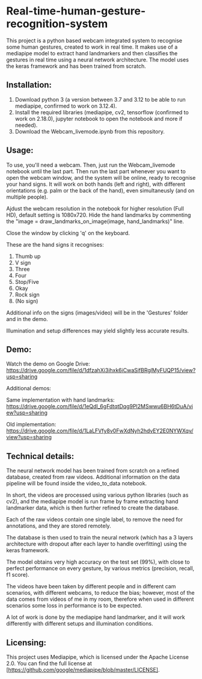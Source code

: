 # Real-time-human-gesture-recognition-system
This project is a python based webcam integrated system to recognise some human gestures, created to work in real time.
It makes use of a mediapipe model to extract hand landmarkers and then classifies the gestures in real time using a neural network architecture. 
The model uses the keras framework and has been trained from scratch.

## Installation:
1. Download python 3 (a version between 3.7 and 3.12 to be able to run mediapipe, confirmed to work on 3.12.4).
2. Install the required libraries (mediapipe, cv2, tensorflow (confirmed to work on 2.18.0), jupyter notebook to open the notebook and more if needed).
3. Download the Webcam_livemode.ipynb from this repository.

## Usage:
To use, you'll need a webcam. Then, just run the Webcam_livemode notebook until the last part.
Then run the last part whenever you want to open the webcam window, and the system will be online, ready to recognise your hand signs. It will work on both hands (left and right), with different orientations (e.g. palm or the back of the hand), even simultaneusly (and on multiple people).

Ajdust the webcam resolution in the notebook for higher resolution (Full HD), default setting is 1080x720. Hide the hand landmarks by commenting the "image = draw_landmarks_on_image(image, hand_landmarks)" line.

Close the window by clicking 'q' on the keyboard.

These are the hand signs it recognises:
1. Thumb up
2. V sign
3. Three
4. Four
5. Stop/Five
6. Okay
7. Rock sign
8. (No sign)

Additional info on the signs (images/video) will be in the 'Gestures' folder and in the demo.

Illumination and setup differences may yield slightly less accurate results.

## Demo:
Watch the demo on Google Drive: https://drive.google.com/file/d/1dfzahXi3ihxk6iCwaSifBRglMyFUQP15/view?usp=sharing

Additional demos:

Same implementation with hand landmarks: https://drive.google.com/file/d/1eQdI_6gFdtqtDqg9Pl2MSwwu6BH6tDuA/view?usp=sharing

Old implementation: https://drive.google.com/file/d/1LaLFVfy8v0FwXdNyh2hdvEY2E0NYWXqv/view?usp=sharing

## Technical details:
The neural network model has been trained from scratch on a refined database, created from raw videos. Additional information on the data pipeline will be found inside the video_to_data notebook.

In short, the videos are processed using various python libraries (such as cv2), and the mediapipe model is run frame by frame extracting hand landmarker data, which is then further refined to create the database.

Each of the raw videos contain one single label, to remove the need for annotations, and they are stored remotely.

The database is then used to train the neural network (which has a 3 layers architecture with dropout after each layer to handle overfitting) using the keras framework.

The model obtains very high accuracy on the test set (99%), with close to perfect performance on every gesture, by various metrics (precision, recall, f1 score).

The videos have been taken by different people and in different cam scenarios, with different webcams, to reduce the bias;
however, most of the data comes from videos of me in my room, therefore when used in different scenarios some loss in performance is to be expected.

A lot of work is done by the mediapipe hand landmarker, and it will work differently with different setups and illumination conditions. 

## Licensing:
This project uses Mediapipe, which is licensed under the Apache License 2.0. You can find the full license at [https://github.com/google/mediapipe/blob/master/LICENSE].
